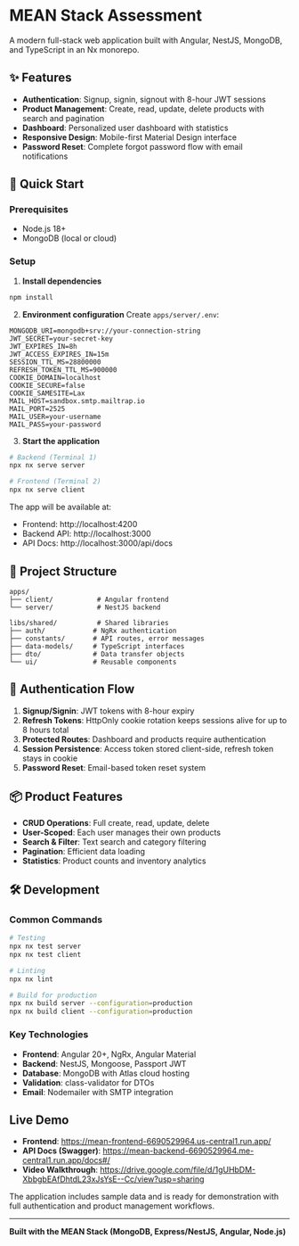 # MEAN Stack Assessment

A modern full-stack web application built with Angular, NestJS, MongoDB, and TypeScript in an Nx monorepo.

## ✨ Features

- **Authentication**: Signup, signin, signout with 8-hour JWT sessions
- **Product Management**: Create, read, update, delete products with search and pagination
- **Dashboard**: Personalized user dashboard with statistics
- **Responsive Design**: Mobile-first Material Design interface
- **Password Reset**: Complete forgot password flow with email notifications

## 🚀 Quick Start

### Prerequisites
- Node.js 18+
- MongoDB (local or cloud)

### Setup

1. **Install dependencies**
```bash
npm install
```

2. **Environment configuration**
Create `apps/server/.env`:
```env
MONGODB_URI=mongodb+srv://your-connection-string
JWT_SECRET=your-secret-key
JWT_EXPIRES_IN=8h
JWT_ACCESS_EXPIRES_IN=15m
SESSION_TTL_MS=28800000
REFRESH_TOKEN_TTL_MS=900000
COOKIE_DOMAIN=localhost
COOKIE_SECURE=false
COOKIE_SAMESITE=Lax
MAIL_HOST=sandbox.smtp.mailtrap.io
MAIL_PORT=2525
MAIL_USER=your-username
MAIL_PASS=your-password
```

3. **Start the application**
```bash
# Backend (Terminal 1)
npx nx serve server

# Frontend (Terminal 2)  
npx nx serve client
```

The app will be available at:
- Frontend: http://localhost:4200
- Backend API: http://localhost:3000
- API Docs: http://localhost:3000/api/docs

## 📁 Project Structure

```
apps/
├── client/           # Angular frontend
└── server/           # NestJS backend

libs/shared/          # Shared libraries
├── auth/            # NgRx authentication
├── constants/       # API routes, error messages
├── data-models/     # TypeScript interfaces
├── dto/             # Data transfer objects
└── ui/              # Reusable components
```

## 🔐 Authentication Flow

1. **Signup/Signin**: JWT tokens with 8-hour expiry
2. **Refresh Tokens**: HttpOnly cookie rotation keeps sessions alive for up to 8 hours total
3. **Protected Routes**: Dashboard and products require authentication
4. **Session Persistence**: Access token stored client-side, refresh token stays in cookie
5. **Password Reset**: Email-based token reset system

## 📦 Product Features

- **CRUD Operations**: Full create, read, update, delete
- **User-Scoped**: Each user manages their own products
- **Search & Filter**: Text search and category filtering
- **Pagination**: Efficient data loading
- **Statistics**: Product counts and inventory analytics

## 🛠️ Development

### Common Commands
```bash
# Testing
npx nx test server
npx nx test client

# Linting
npx nx lint

# Build for production
npx nx build server --configuration=production
npx nx build client --configuration=production
```

### Key Technologies
- **Frontend**: Angular 20+, NgRx, Angular Material
- **Backend**: NestJS, Mongoose, Passport JWT
- **Database**: MongoDB with Atlas cloud hosting
- **Validation**: class-validator for DTOs
- **Email**: Nodemailer with SMTP integration


##  Live Demo

- **Frontend**: https://mean-frontend-6690529964.us-central1.run.app/
- **API Docs (Swagger)**: https://mean-backend-6690529964.me-central1.run.app/docs#/
- **Video Walkthrough**: https://drive.google.com/file/d/1gUHbDM-XbbgbEAfDhtdL23xJsYsE--Cc/view?usp=sharing

The application includes sample data and is ready for demonstration with full authentication and product management workflows.

---

**Built with the MEAN Stack (MongoDB, Express/NestJS, Angular, Node.js)**
